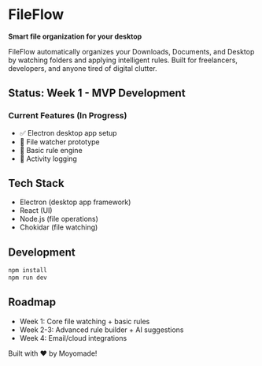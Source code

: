 # FileFlow
**Smart file organization for your desktop**

FileFlow automatically organizes your Downloads, Documents, and Desktop by watching folders and applying intelligent rules. Built for freelancers, developers, and anyone tired of digital clutter.

## Status: Week 1 - MVP Development

### Current Features (In Progress)
- ✅ Electron desktop app setup
- 🔄 File watcher prototype
- 🔄 Basic rule engine
- 🔄 Activity logging

## Tech Stack
- Electron (desktop app framework)
- React (UI)
- Node.js (file operations)
- Chokidar (file watching)

## Development
```bash
npm install
npm run dev
```
## Roadmap
- Week 1: Core file watching + basic rules
- Week 2-3: Advanced rule builder + AI suggestions
- Week 4: Email/cloud integrations

Built with ❤️ by Moyomade!
